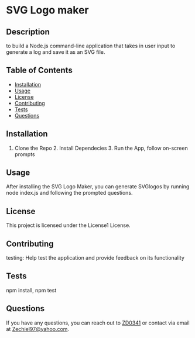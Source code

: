 # SVG Logo maker
  
  ## Description
  to build a Node.js command-line application that takes in user input to generate a log and save it as an SVG file.
  
  ## Table of Contents
  - [Installation](#installation)
  - [Usage](#usage)
  - [License](#license)
  - [Contributing](#contributing)
  - [Tests](#tests)
  - [Questions](#questions)
  
  ## Installation
  1. Clone the Repo 2. Install Dependecies 3. Run the App, follow on-screen prompts
  
  ## Usage
  After installing the SVG Logo Maker, you can generate SVGlogos by running node index.js and following the prompted questions.
  
  ## License
  This project is licensed under the License1 License.
  
  ## Contributing
  testing: Help test the application and provide feedback on its functionality
  
  ## Tests
  npm install, npm test
  
  ## Questions
  If you have any questions, you can reach out to [ZD0341](https://github.com/ZD0341) or contact via email at Zechiel97@yahoo.com.